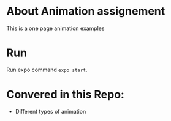 # About Animation assignement
This is a one page animation examples


# Run
Run expo command `expo start`.


# Convered in this Repo:
- Different types of animation 

 
